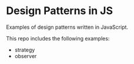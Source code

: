 # Design Patterns in JS

Examples of design patterns written in JavaScript.

This repo includes the following examples:

* strategy
* observer